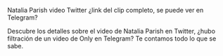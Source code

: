 Natalia Parish video Twitter ¿link del clip completo, se puede ver en Telegram?

Descubre los detalles sobre el video de Natalia Parish en Twitter, ¿hubo filtración de un video de Only en Telegram? Te contamos todo lo que se sabe.
